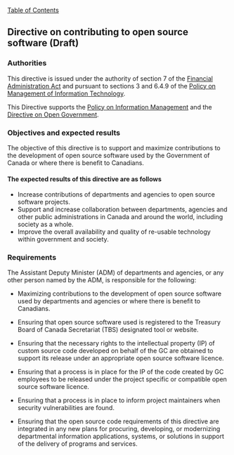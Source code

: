 [Table of Contents](../../README.md#english-content)

## Directive on contributing to open source software (Draft)

### Authorities

This directive is issued under the authority of section 7 of the [Financial Administration Act](https://laws-lois.justice.gc.ca/eng/acts/f-11/) and pursuant to sections 3 and 6.4.9 of the [Policy on Management of Information Technology](https://www.tbs-sct.gc.ca/pol/doc-eng.aspx?id=12755).

This Directive supports the [Policy on Information Management](https://www.tbs-sct.gc.ca/pol/doc-eng.aspx?id=12742) and the [Directive on Open Government](https://www.tbs-sct.gc.ca/pol/doc-eng.aspx?id=28108).

### Objectives and expected results

The objective of this directive is to support and maximize contributions to the development of open source software used by the Government of Canada or where there is benefit to Canadians.

#### The expected results of this directive are as follows

* Increase contributions of departments and agencies to open source software projects.
* Support and increase collaboration between departments, agencies and other public administrations in Canada and around the world, including society as a whole.
* Improve the overall availability and quality of re-usable technology within government and society.

### Requirements

The Assistant Deputy Minister (ADM) of departments and agencies, or any other person named by the ADM, is responsible for the following:

* Maximizing contributions to the development of open source software used by departments and agencies or where there is benefit to Canadians.
* Ensuring that open source software used is registered to the Treasury Board of Canada Secretariat (TBS) designated tool or website.
* Ensuring that the necessary rights to the intellectual property (IP) of custom source code developed on behalf of the GC are obtained to support its release under an appropriate open source software licence.
* Ensuring that a process is in place for the IP of the code created by GC employees to be released under the project specific or compatible open source software licence.

* Ensuring that a process is in place to inform project maintainers when security vulnerabilities are found.

* Ensuring that the open source code requirements of this directive are integrated in any new plans for procuring, developing, or modernizing departmental information applications, systems, or solutions in support of the delivery of programs and services.
